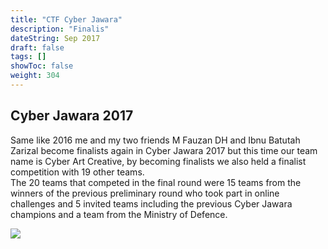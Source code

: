 ```yaml
---
title: "CTF Cyber Jawara"
description: "Finalis"
dateString: Sep 2017
draft: false
tags: []
showToc: false
weight: 304
--- 
```

## Cyber Jawara 2017

Same like 2016 me and my two friends M Fauzan DH and Ibnu Batutah Zarizal become finalists again in Cyber Jawara 2017 but this time our team name is Cyber Art Creative, by becoming finalists we also held a finalist competition with 19 other teams.
<br>
The 20 teams that competed in the final round were 15 teams from the winners of the previous preliminary round who took part in online challenges and 5 invited teams including the previous Cyber Jawara champions and a team from the Ministry of Defence.

![](/achievement/cj2017/cj2017.jpg)